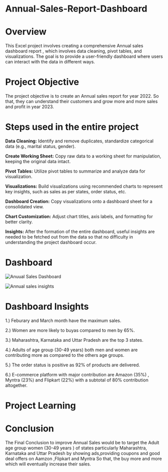 # Annual-Sales-Report-Dashboard

# Overview

This Excel project involves creating a comprehensive Annual sales dashboard  report , which involves data cleaning, pivot tables, and visualizations. The goal is to provide a user-friendly dashboard where users can interact with the data in different ways.



# Project Objective

The project objective is to create an Annual sales report for year 2022. So that, they can understand their customers and grow more and more sales and profit in year 2023.


# Steps used in the entire project

**Data Cleaning:** Identify and remove duplicates, standardize categorical data (e.g., marital status, gender).

**Create Working Sheet:** Copy raw data to a working sheet for manipulation, keeping the original data intact.

**Pivot Tables:** Utilize pivot tables to summarize and analyze data for visualization.

**Visualizations:** Build visualizations using recommended charts to represent key insights, such as sales as per states, order status, etc.

**Dashboard Creation:** Copy visualizations onto a dashboard sheet for a consolidated view.

**Chart Customization:** Adjust chart titles, axis labels, and formatting for better clarity.

**Insights:** After the formation of the entire dashboard, useful insights are needed to be fetched out from the data so that no difficulty in understanding the project dashboard occur.

# Dashboard 

 ![Anuual Sales Dashboard ](https://github.com/Kgithub0601/Annual-Sales-Report-Dashboard/assets/171867353/d6652272-0dc8-4381-8dd5-4e072c05caa8)

![Annual sales insights](https://github.com/Kgithub0601/Annual-Sales-Report-Dashboard/assets/171867353/332a44c0-597b-4bcc-83a2-c01feae0be16)



# Dashboard Insights

1.)  Feburary and March month have the maximum sales.

2.)  Women are more likely to buyas compared to men by 65%.

3.)  Maharashtra, Karnataka and Uttar Pradesh are the top 3 states.

4.)  Adults of age group (30-49 years) both men and women are contributing more as compared to the others age groups.

5.)  The order status is positive as 92% of products are delivered.

6.)  E-commerce platform with major contribution are Amazon (35%) , Myntra (23%) and Flipkart (22%) with a subtotal of 80% contribution altogether.


# Project Learning 


# Conclusion 

The Final Conclusion to improve Annual Sales would be to target the Adult age group women (30-49 years ) of states particularly Maharashtra, Karnataka and Uttar Pradesh by showing ads,providing coupons and good deal offers on Aamzon ,Flipkart and Myntra So that, the buy more and more which will eventually increase their sales.







